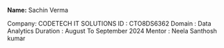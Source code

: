 **Name:** Sachin Verma 

Company: CODETECH IT SOLUTIONS
ID : CTO8DS6362
Domain : Data Analytics
Duration : August To September 2024
Mentor : Neela Santhosh kumar
